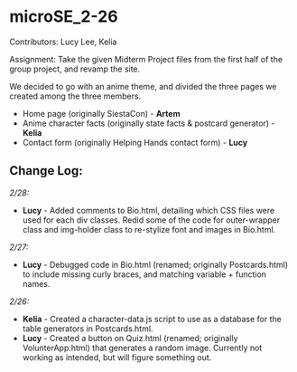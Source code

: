 # microSE_2-26

Contributors: Lucy Lee, Kelia

Assignment: Take the given Midterm Project files from the first half of the group project, and revamp the site.

We decided to go with an anime theme, and divided the three pages we created among the three members.
- Home page (originally SiestaCon) - **Artem**
- Anime character facts (originally state facts & postcard generator) - **Kelia**
- Contact form (originally Helping Hands contact form) - **Lucy**

## Change Log:
*2/28:*
- **Lucy** - Added comments to Bio.html, detailing which CSS files were used for each div classes. Redid some of the code for outer-wrapper class and img-holder class to re-stylize font and images in Bio.html.

*2/27:*
- **Lucy** - Debugged code in Bio.html (renamed; originally Postcards.html) to include missing curly braces, and matching variable + function names.

*2/26:*
- **Kelia** - Created a character-data.js script to use as a database for the table generators in Postcards.html.
- **Lucy** - Created a button on Quiz.html (renamed; originally VolunterApp.html) that generates a random image. Currently not working as intended, but will figure something out.


